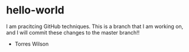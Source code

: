 # hello-world

I am pracitcing GitHub techniques. This is a branch that I am working on, and I will commit these changes to the master branch!!

- Torres Wilson
